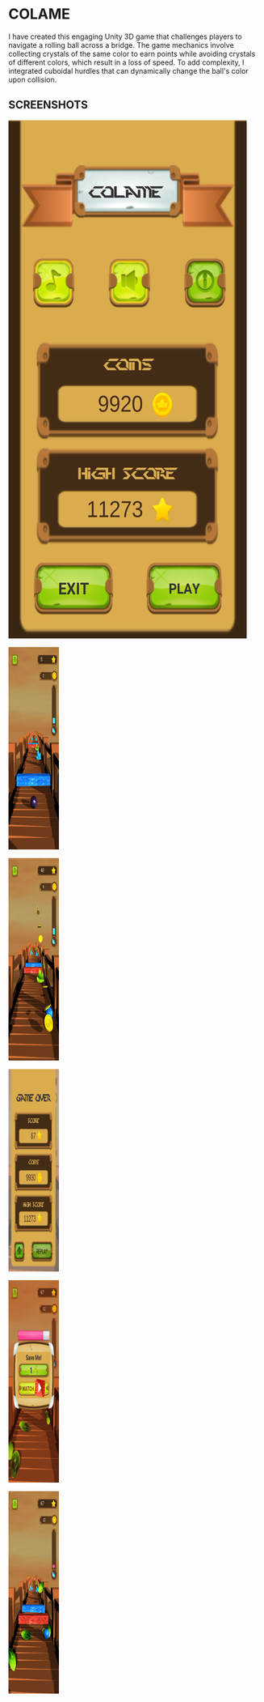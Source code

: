 # COLAME
I have created this engaging Unity 3D game that challenges players to navigate a rolling ball across a bridge. The game mechanics involve collecting crystals of the same color to earn points while avoiding crystals of different colors, which result in a loss of speed. To add complexity, I integrated cuboidal hurdles that can dynamically change the ball's color upon collision.
## SCREENSHOTS 
<p>
    <img src="resources/1.jpg"  />
</p>
<p>
    <img src="resources/2.jpg" width="100" height="400" />
</p>
<p>
    <img src="resources/3.jpg" width="100" height="400" />
</p>
<p>
    <img src="resources/4.jpg" width="100" height="400" />
</p>
<p>
    <img src="resources/5.jpg" width="100" height="400" />
</p>
<p>
    <img src="resources/6.jpg" width="100" height="400" />
</p>
